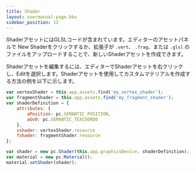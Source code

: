 ```yaml
---
title: Shader
layout: usermanual-page.hbs
sidebar_position: 12
---
```


ShaderアセットにはGLSLコードが含まれています。エディターのアセットパネルで New Shaderをクリックするか、拡張子が ```.vert```、 ```.frag```、または ```.glsl``` のファイルをアップロードすることで、新しいShaderアセットを作成できます。

Shaderアセットを編集するには、エディターでShaderアセットを右クリックし、Editを選択します。Shaderアセットを使用してカスタムマテリアルを作成する方法の例を以下に示します。

```javascript
var vertexShader = this.app.assets.find('my_vertex_shader');
var fragmentShader = this.app.assets.find('my_fragment_shader');
var shaderDefinition = {
    attributes: {
        aPosition: pc.SEMANTIC_POSITION,
        aUv0: pc.SEMANTIC_TEXCOORD0
    },
    vshader: vertexShader.resource
    fshader: fragmentShader.resource
};

var shader = new pc.Shader(this.app.graphicsDevice, shaderDefinition);
var material = new pc.Material();
material.setShader(shader);
```
